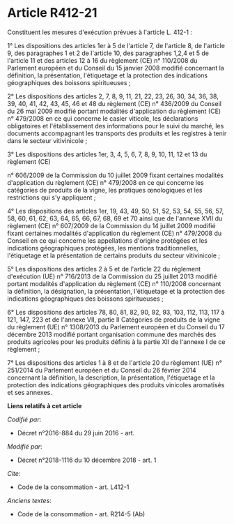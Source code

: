 # Article R412-21

Constituent les mesures d'exécution prévues à l'article L. 412-1 :

1° Les dispositions des articles 1er à 5 de l'article 7, de l'article 8, de l'article 9, des paragraphes 1 et 2 de l'article
10, des paragraphes 1,2,4 et 5 de l'article 11 et des articles 12 à 16 du règlement (CE) n° 110/2008 du Parlement européen et
du Conseil du 15 janvier 2008 modifié concernant la définition, la présentation, l'étiquetage et la protection des
indications géographiques des boissons spiritueuses ;

2° Les dispositions des articles 2, 7, 8, 9, 11, 21, 22, 23, 26, 30, 34, 36, 38, 39, 40, 41, 42, 43, 45, 46 et 48 du
règlement (CE) n° 436/2009 du Conseil du 26 mai 2009 modifié portant modalités d'application du règlement (CE) n° 479/2008 en
ce qui concerne le casier viticole, les déclarations obligatoires et l'établissement des informations pour le suivi du
marché, les documents accompagnant les transports des produits et les registres à tenir dans le secteur vitivinicole ;

3° Les dispositions des articles 1er, 3, 4, 5, 6, 7, 8, 9, 10, 11, 12 et 13 du règlement (CE)

n° 606/2009 de la Commission du 10 juillet 2009 fixant certaines modalités d'application du règlement (CE) n° 479/2008 en ce
qui concerne les catégories de produits de la vigne, les pratiques œnologiques et les restrictions qui s'y appliquent ;

4° Les dispositions des articles 1er, 19, 43, 49, 50, 51, 52, 53, 54, 55, 56, 57, 58, 60, 61, 62, 63, 64, 65, 66, 67, 68, 69
et 70 ainsi que de l'annexe XVII du règlement (CE) n° 607/2009 de la Commission du 14 juillet 2009 modifié fixant certaines
modalités d'application du règlement (CE) n° 479/2008 du Conseil en ce qui concerne les appellations d'origine protégées et
les indications géographiques protégées, les mentions traditionnelles, l'étiquetage et la présentation de certains produits
du secteur vitivinicole ;

5° Les dispositions des articles 2 à 5 et de l'article 22 du règlement d'exécution (UE) n° 716/2013 de la Commission du 25
juillet 2013 modifié portant modalités d'application du règlement (CE) n° 110/2008 concernant la définition, la désignation,
la présentation, l'étiquetage et la protection des indications géographiques des boissons spiritueuses ;

6° Les dispositions des articles 78, 80, 81, 82, 90, 92, 93, 103, 112, 113, 117 à 121, 147, 223 et de l'annexe VII, partie II
Catégories de produits de la vigne du règlement (UE) n° 1308/2013 du Parlement européen et du Conseil du 17 décembre 2013
modifié portant organisation commune des marchés des produits agricoles pour les produits définis à la partie XII de l'annexe
I de ce règlement ;

7° Les dispositions des articles 1 à 8 et de l'article 20 du règlement (UE) n° 251/2014 du Parlement européen et du Conseil
du 26 février 2014 concernant la définition, la description, la présentation, l'étiquetage et la protection des indications
géographiques des produits vinicoles aromatisés et ses annexes.

**Liens relatifs à cet article**

_Codifié par_:

  - Décret n°2016-884 du 29 juin 2016 - art.

_Modifié par_:

  - Décret n°2018-1116 du 10 décembre 2018 - art. 1

_Cite_:

  - Code de la consommation - art. L412-1

_Anciens textes_:

  - Code de la consommation - art. R214-5 (Ab)
